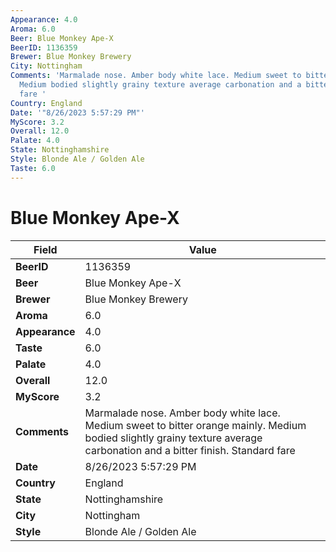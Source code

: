 ```yaml
---
Appearance: 4.0
Aroma: 6.0
Beer: Blue Monkey Ape-X
BeerID: 1136359
Brewer: Blue Monkey Brewery
City: Nottingham
Comments: 'Marmalade nose. Amber body white lace. Medium sweet to bitter orange mainly.
  Medium bodied slightly grainy texture average carbonation and a bitter finish. Standard
  fare '
Country: England
Date: '"8/26/2023 5:57:29 PM"'
MyScore: 3.2
Overall: 12.0
Palate: 4.0
State: Nottinghamshire
Style: Blonde Ale / Golden Ale
Taste: 6.0
---
```


# Blue Monkey Ape-X

| Field         | Value |
|---------------|-------|
| **BeerID** | 1136359 |
| **Beer** | Blue Monkey Ape-X |
| **Brewer** | Blue Monkey Brewery |
| **Aroma** | 6.0 |
| **Appearance** | 4.0 |
| **Taste** | 6.0 |
| **Palate** | 4.0 |
| **Overall** | 12.0 |
| **MyScore** | 3.2 |
| **Comments** | Marmalade nose. Amber body white lace. Medium sweet to bitter orange mainly. Medium bodied slightly grainy texture average carbonation and a bitter finish. Standard fare  |
| **Date** | 8/26/2023 5:57:29 PM |
| **Country** | England |
| **State** | Nottinghamshire |
| **City** | Nottingham |
| **Style** | Blonde Ale / Golden Ale |

